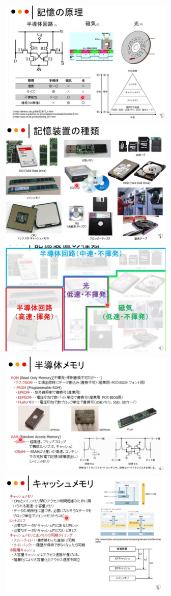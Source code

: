 ![image-20240827083149634](5.1メモリ.assets/image-20240827083149634.png)

![image-20240827083209033](5.1メモリ.assets/image-20240827083209033.png)

![](5.1メモリ.assets/image-20240827083238418.png)

![image-20240827083301535](5.1メモリ.assets/image-20240827083301535.png)

![image-20240827083405789](5.1メモリ.assets/image-20240827083405789.png)